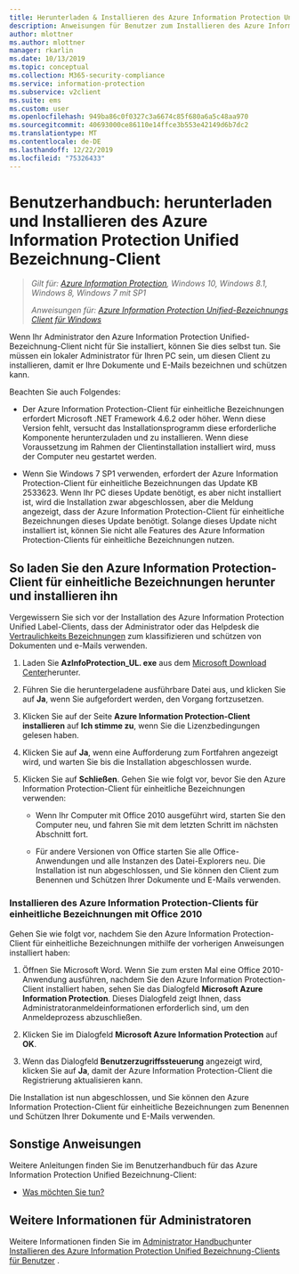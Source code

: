 ```yaml
---
title: Herunterladen & Installieren des Azure Information Protection Unified Bezeichnung-Clients
description: Anweisungen für Benutzer zum Installieren des Azure Information Protection Unified Bezeichnung-Clients für Windows, damit Sie Ihre Dokumente und e-Mails klassifizieren und schützen können.
author: mlottner
ms.author: mlottner
manager: rkarlin
ms.date: 10/13/2019
ms.topic: conceptual
ms.collection: M365-security-compliance
ms.service: information-protection
ms.subservice: v2client
ms.suite: ems
ms.custom: user
ms.openlocfilehash: 949ba86c0f0327c3a6674c85f680a6a5c48aa970
ms.sourcegitcommit: 40693000ce86110e14ffce3b553e42149d6b7dc2
ms.translationtype: MT
ms.contentlocale: de-DE
ms.lasthandoff: 12/22/2019
ms.locfileid: "75326433"
---
```

# <a name="user-guide-download-and-install-the-azure-information-protection-unified-labeling-client"></a>Benutzerhandbuch: herunterladen und Installieren des Azure Information Protection Unified Bezeichnung-Client

>*Gilt für: [Azure Information Protection](https://azure.microsoft.com/pricing/details/information-protection), Windows 10, Windows 8.1, Windows 8, Windows 7 mit SP1*
>
> *Anweisungen für: [Azure Information Protection Unified-Bezeichnungs Client für Windows](../faqs.md#whats-the-difference-between-the-azure-information-protection-client-and-the-azure-information-protection-unified-labeling-client)*

Wenn Ihr Administrator den Azure Information Protection Unified-Bezeichnung-Client nicht für Sie installiert, können Sie dies selbst tun. Sie müssen ein lokaler Administrator für Ihren PC sein, um diesen Client zu installieren, damit er Ihre Dokumente und E-Mails bezeichnen und schützen kann.

Beachten Sie auch Folgendes:

- Der Azure Information Protection-Client für einheitliche Bezeichnungen erfordert Microsoft .NET Framework 4.6.2 oder höher. Wenn diese Version fehlt, versucht das Installationsprogramm diese erforderliche Komponente herunterzuladen und zu installieren. Wenn diese Voraussetzung im Rahmen der Clientinstallation installiert wird, muss der Computer neu gestartet werden.

- Wenn Sie Windows 7 SP1 verwenden, erfordert der Azure Information Protection-Client für einheitliche Bezeichnungen das Update KB 2533623. Wenn Ihr PC dieses Update benötigt, es aber nicht installiert ist, wird die Installation zwar abgeschlossen, aber die Meldung angezeigt, dass der Azure Information Protection-Client für einheitliche Bezeichnungen dieses Update benötigt. Solange dieses Update nicht installiert ist, können Sie nicht alle Features des Azure Information Protection-Clients für einheitliche Bezeichnungen nutzen. 

## <a name="to-download-and-install-the-azure-information-protection-unified-labeling-client"></a>So laden Sie den Azure Information Protection-Client für einheitliche Bezeichnungen herunter und installieren ihn

Vergewissern Sie sich vor der Installation des Azure Information Protection Unified Label-Clients, dass der Administrator oder das Helpdesk die [Vertraulichkeits Bezeichnungen](https://docs.microsoft.com/microsoft-365/compliance/sensitivity-labels) zum klassifizieren und schützen von Dokumenten und e-Mails verwenden.

1. Laden Sie **AzInfoProtection_UL. exe** aus dem [Microsoft Download Center](https://www.microsoft.com/en-us/download/details.aspx?id=53018)herunter.

2. Führen Sie die heruntergeladene ausführbare Datei aus, und klicken Sie auf **Ja**, wenn Sie aufgefordert werden, den Vorgang fortzusetzen.

3. Klicken Sie auf der Seite **Azure Information Protection-Client installieren** auf **Ich stimme zu**, wenn Sie die Lizenzbedingungen gelesen haben.

4. Klicken Sie auf **Ja**, wenn eine Aufforderung zum Fortfahren angezeigt wird, und warten Sie bis die Installation abgeschlossen wurde.

6. Klicken Sie auf **Schließen**. Gehen Sie wie folgt vor, bevor Sie den Azure Information Protection-Client für einheitliche Bezeichnungen verwenden:

    - Wenn Ihr Computer mit Office 2010 ausgeführt wird, starten Sie den Computer neu, und fahren Sie mit dem letzten Schritt im nächsten Abschnitt fort.    
        
    - Für andere Versionen von Office starten Sie alle Office-Anwendungen und alle Instanzen des Datei-Explorers neu. Die Installation ist nun abgeschlossen, und Sie können den Client zum Benennen und Schützen Ihrer Dokumente und E-Mails verwenden.

### <a name="installing-the-azure-information-protection-unified-labeling-client-with-office-2010"></a>Installieren des Azure Information Protection-Clients für einheitliche Bezeichnungen mit Office 2010

Gehen Sie wie folgt vor, nachdem Sie den Azure Information Protection-Client für einheitliche Bezeichnungen mithilfe der vorherigen Anweisungen installiert haben:

1. Öffnen Sie Microsoft Word. Wenn Sie zum ersten Mal eine Office 2010-Anwendung ausführen, nachdem Sie den Azure Information Protection-Client installiert haben, sehen Sie das Dialogfeld **Microsoft Azure Information Protection**. Dieses Dialogfeld zeigt Ihnen, dass Administratoranmeldeinformationen erforderlich sind, um den Anmeldeprozess abzuschließen.

2. Klicken Sie im Dialogfeld **Microsoft Azure Information Protection** auf **OK**.

3. Wenn das Dialogfeld **Benutzerzugriffssteuerung** angezeigt wird, klicken Sie auf **Ja**, damit der Azure Information Protection-Client die Registrierung aktualisieren kann.

Die Installation ist nun abgeschlossen, und Sie können den Azure Information Protection-Client für einheitliche Bezeichnungen zum Benennen und Schützen Ihrer Dokumente und E-Mails verwenden.

## <a name="other-instructions"></a>Sonstige Anweisungen    
Weitere Anleitungen finden Sie im Benutzerhandbuch für das Azure Information Protection Unified Bezeichnung-Client:

- [Was möchten Sie tun?](clientv2-user-guide.md#what-do-you-want-to-do)

## <a name="additional-information-for-administrators"></a>Weitere Informationen für Administratoren    
Weitere Informationen finden Sie im [Administrator Handbuch](clientv2-admin-guide.md)unter [Installieren des Azure Information Protection Unified Bezeichnung-Clients für Benutzer](clientv2-admin-guide-install.md) .
